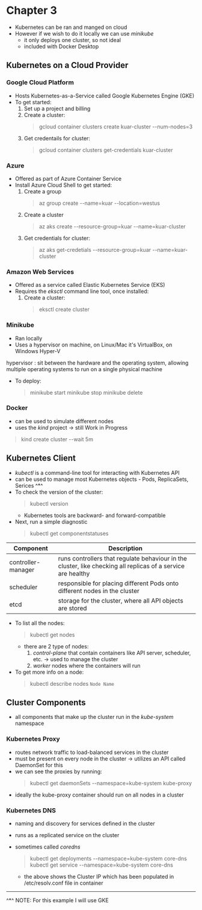 # Chapter 3


- Kubernetes can be ran and manged on cloud
- However if we wish to do it locally we can use *minikube*
    - it only deploys one cluster, so not ideal
    - included with Docker Desktop

## Kubernetes on a Cloud Provider

### Google Cloud Platform

- Hosts Kubernetes-as-a-Service called Google Kubernetes Engine (GKE)
- To get started:
    1. Set up a project and billing
    2. Create a cluster:
        > gcloud container clusters create kuar-cluster --num-nodes=3
    3. Get credentails for cluster:
        > gcloud container clusters get-credentials kuar-cluster

### Azure

- Offered as part of Azure Container Service
- Install Azure Cloud Shell to get started:
    1. Create a group
        > az group create --name=kuar --location=westus
    2. Create a cluster
        > az aks create --resource-group=kuar --name=kuar-cluster
    3. Get credentials for cluster:
        > az aks get-credetials --resource-group=kuar --name=kuar-cluster

### Amazon Web Services

- Offered as a service called Elastic Kubernetes Service (EKS)
- Requires the *eksctl* command line tool, once installed:
    1. Create a cluster:
        > eksctl create cluster

### Minikube

- Ran locally
- Uses a hypervisor on machine, on Linux/Mac it's VirtualBox, on Windows Hyper-V

hypervisor
: sit between the hardware and the operating system, allowing multiple operating systems to run on a single physical machine

- To deploy:
    > minikube start
    > minikube stop
    > minikube delete

### Docker

- can be used to simulate different nodes
- uses the *kind* project -> still Work in Progress
> kind create cluster --wait 5m

## Kubernetes Client

- *kubectl* is a command-line tool for interacting with Kubernetes API
- can be used to manage most Kubernetes objects - Pods, ReplicaSets, Serices ^*^
- To check the version of the cluster:
    > kubectl version
    - Kubernetes tools are backward- and forward-compatible
- Next, run a simple diagnostic
    > kubectl get componentstatuses

| Component | Description |
| ----------- | ----------- |
| controller-manager | runs controllers that regulate behaviour in the cluster, like checking all replicas of a service are healthy |
| scheduler | responsible for placing different Pods onto different nodes in the cluster |
| etcd | storage for the cluster, where all API objects are stored |
- To list all the nodes:
    > kubectl get nodes
    - there are 2 type of nodes: 
        1. *control-plane* that contain containers like API server, scheduler, etc. -> used to manage the cluster
        2. *worker* nodes where the containers will run
- To get more info on a node:
    > kubectl describe nodes `Node Name`


## Cluster Components

- all components that make up the cluster run in the *kube-system* namespace

### Kubernetes Proxy

- routes network traffic to load-balanced services in the cluster
- must be present on every node in the cluster -> utilizes an API called DaemonSet for this
- we can see the proxies by running:
    > kubectl get daemonSets --namespace=kube-system kube-proxy
- ideally the kube-proxy container should run on all nodes in a cluster

### Kubernetes DNS

- naming and discovery for services defined in the cluster
- runs as a replicated service on the cluster 
- sometimes called *coredns*
    > kubectl get deployments --namespace=kube-system core-dns
    > kubectl get service --namespace=kube-system core-dns
        
    - the above shows the Cluster IP which has been populated in /etc/resolv.conf file in container

---
^*^ NOTE: For this example I will use GKE

        